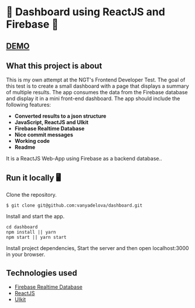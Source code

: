 # 💨 Dashboard using ReactJS and Firebase 💨 
## [DEMO](http://ec2-3-129-209-179.us-east-2.compute.amazonaws.com/)

## What this project is about
This is my own attempt at the NGT's Frontend Developer Test. The goal of this test is to create a small dashboard with a page that displays a summary of multiple
results. The app consumes the data from the Firebase database and display it in a mini front-end dashboard. The app should include the following features:

- **Converted results to a json structure**
- **JavaScript, ReactJS and UIkit**
- **Firebase Realtime Database**
- **Nice commit messages**
- **Working code**
- **Readme**



It is a ReactJS Web-App using Firebase as a backend database..


## Run it locally 🖥

Clone the repository.
```
$ git clone git@github.com:vanyadelova/dashboard.git
```
Install and start the app.

```
cd dashboard
npm install || yarn
npm start || yarn start 
```

Install project dependencies, Start the server and then open localhost:3000 in your browser.


## Technologies used

- [Firebase Realtime Database](https://firebase.google.com/docs/database/web/start)
- [ReactJS](https://reactjs.org/)
- [UIkit](https://getuikit.com/)

